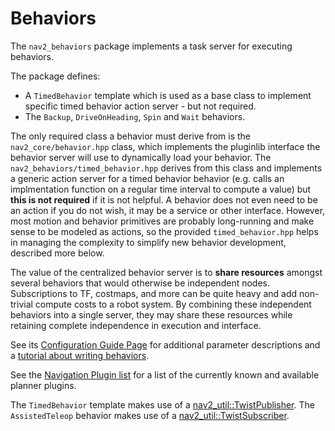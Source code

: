 # Behaviors

The `nav2_behaviors` package implements a task server for executing behaviors.

The package defines:
- A `TimedBehavior` template which is used as a base class to implement specific timed behavior action server - but not required.
- The  `Backup`, `DriveOnHeading`, `Spin` and `Wait` behaviors.

The only required class a behavior must derive from is the `nav2_core/behavior.hpp` class, which implements the pluginlib interface the behavior server will use to dynamically load your behavior. The `nav2_behaviors/timed_behavior.hpp` derives from this class and implements a generic action server for a timed behavior behavior (e.g. calls an implmentation function on a regular time interval to compute a value) but **this is not required** if it is not helpful. A behavior does not even need to be an action if you do not wish, it may be a service or other interface. However, most motion and behavior primitives are probably long-running and make sense to be modeled as actions, so the provided `timed_behavior.hpp` helps in managing the complexity to simplify new behavior development, described more below.

The value of the centralized behavior server is to **share resources** amongst several behaviors that would otherwise be independent nodes. Subscriptions to TF, costmaps, and more can be quite heavy and add non-trivial compute costs to a robot system. By combining these independent behaviors into a single server, they may share these resources while retaining complete independence in execution and interface.

See its [Configuration Guide Page](https://docs.nav2.org/configuration/packages/configuring-behavior-server.html) for additional parameter descriptions and a [tutorial about writing behaviors](https://docs.nav2.org/plugin_tutorials/docs/writing_new_behavior_plugin.html).

See the [Navigation Plugin list](https://docs.nav2.org/plugins/index.html) for a list of the currently known and available planner plugins.

The `TimedBehavior` template makes use of a [nav2_util::TwistPublisher](../nav2_util/README.md#twist-publisher-and-twist-subscriber-for-commanded-velocities).
The `AssistedTeleop` behavior makes use of a [nav2_util::TwistSubscriber](../nav2_util/README.md#twist-publisher-and-twist-subscriber-for-commanded-velocities).